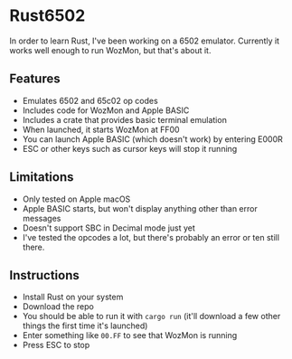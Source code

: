 # Rust6502

In order to learn Rust, I've been working on a 6502 emulator.
Currently it works well enough to run WozMon, but that's about it.

## Features

* Emulates 6502 and 65c02 op codes
* Includes code for WozMon and Apple BASIC
* Includes a crate that provides basic terminal emulation
* When launched, it starts WozMon at FF00
* You can launch Apple BASIC (which doesn't work) by entering E000R
* ESC or other keys such as cursor keys will stop it running


## Limitations

* Only tested on Apple macOS
* Apple BASIC starts, but won't display anything other than error messages
* Doesn't support SBC in Decimal mode just yet
* I've tested the opcodes a lot, but there's probably an error or ten still there.


## Instructions

* Install Rust on your system
* Download the repo
* You should be able to run it with ```cargo run``` (it'll download a few other things the first time it's launched)
* Enter something like ```00.FF``` to see that WozMon is running
* Press ESC to stop

